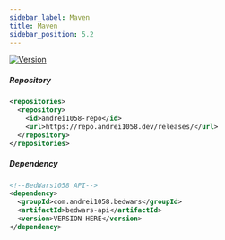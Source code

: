```yaml
---
sidebar_label: Maven
title: Maven
sidebar_position: 5.2
---
```

[![Version](https://img.shields.io/spiget/version/97320)](https://www.spigotmc.org/resources/97320)

##### Repository

```xml
<repositories>
  <repository>
    <id>andrei1058-repo</id>
    <url>https://repo.andrei1058.dev/releases/</url>
  </repository>
</repositories>

```

##### Dependency

```xml
<!--BedWars1058 API-->
<dependency>
  <groupId>com.andrei1058.bedwars</groupId>
  <artifactId>bedwars-api</artifactId>
  <version>VERSION-HERE</version>
</dependency>

```
